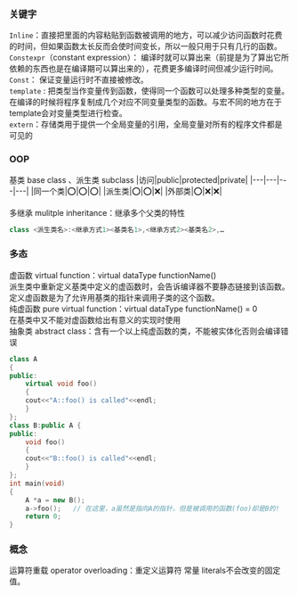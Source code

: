 ### 关键字

```Inline```：直接把里面的内容粘贴到函数被调用的地方，可以减少访问函数时花费的时间，但如果函数太长反而会使时间变长，所以一般只用于只有几行的函数。  
```Constexpr```（constant expression）： 编译时就可以算出来（前提是为了算出它所依赖的东西也是在编译期可以算出来的），花费更多编译时间但减少运行时间。  
```Const```： 保证变量运行时不直接被修改。  
```template``` : 把类型当作变量传到函数，使得同一个函数可以处理多种类型的变量。在编译的时候将程序复制成几个对应不同变量类型的函数。与宏不同的地方在于template会对变量类型进行检查。  
```extern```：存储类用于提供一个全局变量的引用，全局变量对所有的程序文件都是可见的  

### OOP
基类 base class 、派生类 subclass
|访问|public|protected|private|
|---|---|---|---|
|同一个类|:o:|:o:|:o:|
|派生类|:o:|:o:|:x:|
|外部类|:o:|:x:|:x:|

多继承 mulitple inheritance：继承多个父类的特性
```cpp
class <派生类名>:<继承方式1><基类名1>,<继承方式2><基类名2>,…
```
### 多态
虚函数 virtual function：virtual dataType functionName()  
派生类中重新定义基类中定义的虚函数时，会告诉编译器不要静态链接到该函数。定义虚函数是为了允许用基类的指针来调用子类的这个函数。  
纯虚函数 pure virtual function：virtual dataType functionName() = 0  
在基类中又不能对虚函数给出有意义的实现时使用  
抽象类 abstract class：含有一个以上纯虚函数的类，不能被实体化否则会编译错误  
```cpp
class A 
{ 
public:     
    virtual void foo()     
    {    	 
    cout<<"A::foo() is called"<<endl;     
    }
}; 
class B:public A { 
public:     
    void foo()     
    {    	 
    cout<<"B::foo() is called"<<endl;     
    } 
}; 
int main(void) 
{     
    A *a = new B();     
    a->foo();   // 在这里，a虽然是指向A的指针，但是被调用的函数(foo)却是B的!     
    return 0; 
}
```

### 概念
运算符重载 operator overloading：重定义运算符
常量 literals不会改变的固定值。
